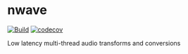 # nwave

[![Build](https://github.com/ionite34/nwave/actions/workflows/build.yml/badge.svg?branch=main)](https://github.com/ionite34/nwave/actions/workflows/build.yml)
[![codecov](https://codecov.io/gh/ionite34/nwave/branch/main/graph/badge.svg?token=ZXM5Y46XBI)](https://codecov.io/gh/ionite34/nwave)

Low latency multi-thread audio transforms and conversions
